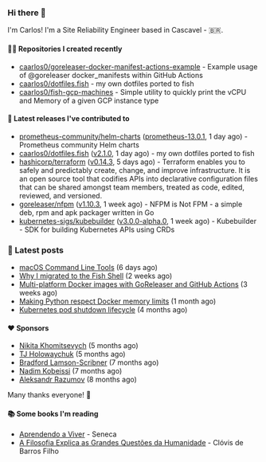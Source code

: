 ### Hi there 👋

I'm Carlos! I'm a Site Reliability Engineer based in Cascavel - 🇧🇷.

#### 👨‍💻 Repositories I created recently
- [caarlos0/goreleaser-docker-manifest-actions-example](https://github.com/caarlos0/goreleaser-docker-manifest-actions-example) - Example usage of @goreleaser docker_manifests within GitHub Actions
- [caarlos0/dotfiles.fish](https://github.com/caarlos0/dotfiles.fish) - my own dotfiles ported to fish
- [caarlos0/fish-gcp-machines](https://github.com/caarlos0/fish-gcp-machines) - Simple utility to quickly print the vCPU and Memory of a given GCP instance type

#### 🚀 Latest releases I've contributed to


- [prometheus-community/helm-charts](https://github.com/prometheus-community/helm-charts) ([prometheus-13.0.1](https://github.com/prometheus-community/helm-charts/releases/tag/prometheus-13.0.1), 1 day ago) - Prometheus community Helm charts
- [caarlos0/dotfiles.fish](https://github.com/caarlos0/dotfiles.fish) ([v2.1.0](https://github.com/caarlos0/dotfiles.fish/releases/tag/v2.1.0), 1 day ago) - my own dotfiles ported to fish
- [hashicorp/terraform](https://github.com/hashicorp/terraform) ([v0.14.3](https://github.com/hashicorp/terraform/releases/tag/v0.14.3), 5 days ago) - Terraform enables you to safely and predictably create, change, and improve infrastructure. It is an open source tool that codifies APIs into declarative configuration files that can be shared amongst team members, treated as code, edited, reviewed, and versioned.
- [goreleaser/nfpm](https://github.com/goreleaser/nfpm) ([v1.10.3](https://github.com/goreleaser/nfpm/releases/tag/v1.10.3), 1 week ago) - NFPM is Not FPM - a simple deb, rpm and apk packager written in Go
- [kubernetes-sigs/kubebuilder](https://github.com/kubernetes-sigs/kubebuilder) ([v3.0.0-alpha.0](https://github.com/kubernetes-sigs/kubebuilder/releases/tag/v3.0.0-alpha.0), 1 week ago) - Kubebuilder - SDK for building Kubernetes APIs using CRDs

### 📄 Latest posts
- [macOS Command Line Tools](https://carlosbecker.com/posts/xcode-select/) (6 days ago)
- [Why I migrated to the Fish Shell](https://carlosbecker.com/posts/fish/) (2 weeks ago)
- [Multi-platform Docker images with GoReleaser and GitHub Actions](https://carlosbecker.com/posts/multi-platform-docker-images-goreleaser-gh-actions/) (3 weeks ago)
- [Making Python respect Docker memory limits](https://carlosbecker.com/posts/python-docker-limits/) (1 month ago)
- [Kubernetes pod shutdown lifecycle](https://carlosbecker.com/posts/k8s-pod-shutdown-lifecycle/) (4 months ago)

#### ❤️ Sponsors
- [Nikita Khomitsevych](https://github.com/hamsternik) (5 months ago)
- [TJ Holowaychuk](https://github.com/tj) (5 months ago)
- [Bradford Lamson-Scribner](https://github.com/bradford-hamilton) (7 months ago)
- [Nadim Kobeissi](https://github.com/kaepora) (7 months ago)
- [Aleksandr Razumov](https://github.com/ernado) (8 months ago)

Many thanks everyone! 🙏

#### 📚 Some books I'm reading
- [Aprendendo a Viver](https://www.goodreads.com/book/show/28219486-aprendendo-a-viver) - Seneca
- [A Filosofia Explica as Grandes Questões da Humanidade](https://www.goodreads.com/book/show/24265319-a-filosofia-explica-as-grandes-quest-es-da-humanidade) - Clóvis de Barros Filho

